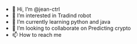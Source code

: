 - 👋 Hi, I’m @jean-ctrl
- 👀 I’m interested in Tradind robot
- 🌱 I’m currently learning python and java
- 💞️ I’m looking to collaborate on Predicting crypto
- 📫 How to reach me 

<!---
jean-ctrl/jean-ctrl is a ✨ special ✨ repository because its `README.md` (this file) appears on your GitHub profile.
You can click the Preview link to take a look at your changes.
--->
